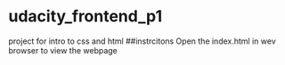 # udacity_frontend_p1
project for intro to css and html
##instrcitons
Open the index.html in wev browser to view the webpage
